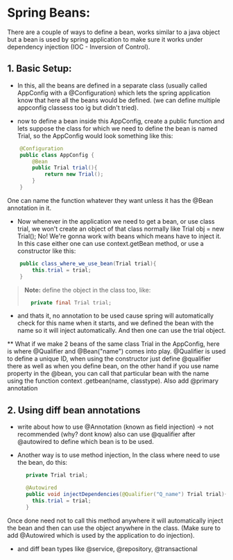 # Spring Beans:
There are a couple of ways to define a bean, works similar to a java object but a bean is used by
spring application to make sure it works under dependency injection (IOC - Inversion of Control).

## 1. Basic Setup:

- In this, all the beans are defined in a separate class (usually called AppConfig with a
@Configuration) which lets the spring application know that here all the beans would be defined.
(we can define multiple appconfig classess too ig but didn't tried).

- now to define a bean inside this AppConfig, create a public function and lets suppose the class
for which we need to define the bean is named Trial, so the AppConfig would look something like
this:
```java
    @Configuration
    public class AppConfig {
        @Bean
        public Trial trial(){
            return new Trial();
        }
    }
```
One can name the function whatever they want unless it has the @Bean annotation in it.
- Now whenever in the application we need to get a bean, or use class trial, we won't create an
object of that class normally like Trial obj = new Trial(); No! We're gonna work with beans which
means have to inject it. In this case either one can use context.getBean method, or use a
constructor like this:
```java
    public class_where_we_use_bean(Trial trial){
        this.trial = trial;
    }
```
> **Note:** define the object in the class too, like:
> ```java
>   private final Trial trial;
>```

- and thats it, no annotation to be used cause spring will automatically check for this name when it
starts, and we defined the bean with the name so it will inject automatically. And then one can use
the trial object.

** What if we make 2 beans of the same class Trial in the AppConfig, here is where @Qualifier and
@Bean("name") comes into play. @Qualifier is used to define a unique ID, when using the constructor
just define @qualifier there as well as when you define bean, on the other hand if you use name
property in the @bean, you can call that particular bean with the name using the function context
.getbean(name, classtype).
Also add @primary annotation

## 2. Using diff bean annotations

- write about how to use @Annotation (known as field injection) -> not recommended (why? dont know) 
  also can use @qualifier after @autowired to define which bean is to be used.

- Another way is to use method injection, In the class where need to use the bean, do this:
```java
      private Trial trial;

      @Autowired
      public void injectDependencies(@Qualifier("Q_name") Trial trial){
        this.trial = trial;
      }
```
Once done need not to call this method anywhere it will automatically inject the bean and then 
can use the object anywhere in the class. (Make sure to add @Autowired which is used by the 
application to do injection).

- and diff bean 
  types like @service, @repository, 
  @transactional